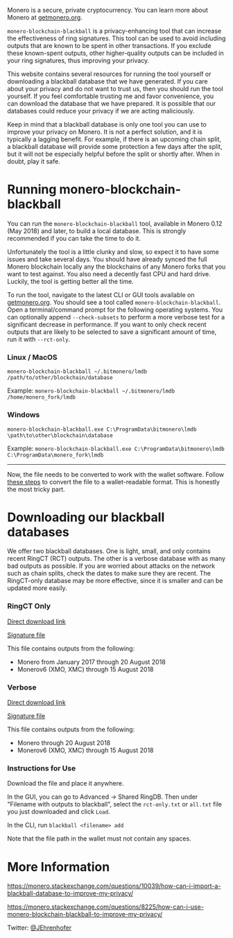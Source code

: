 Monero is a secure, private cryptocurrency. You can learn more about Monero at [getmonero.org](https://getmonero.org).

`monero-blockchain-blackball` is a privacy-enhancing tool that can increase the effectiveness of ring signatures. This tool can be used to avoid including outputs that are known to be spent in other transactions. If you exclude these known-spent outputs, other higher-quality outputs can be included in your ring signatures, thus improving your privacy.

This website contains several resources for running the tool yourself or downloading a blackball database that we have generated. If you care about your privacy and do not want to trust us, then you should run the tool yourself. If you feel comfortable trusting me and favor convenience, you can download the database that we have prepared. It is possible that our databases could reduce your privacy if we are acting maliciously.

Keep in mind that a blackball database is only one tool you can use to improve your privacy on Monero. It is not a perfect solution, and it is typically a lagging benefit. For example, if there is an upcoming chain split, a blackball database will provide some protection a few days after the split, but it will not be especially helpful before the split or shortly after. When in doubt, play it safe.

# Running monero-blockchain-blackball

You can run the `monero-blockchain-blackball` tool, available in Monero 0.12 (May 2018) and later, to build a local database. This is strongly recommended if you can take the time to do it.

Unfortunately the tool is a little clunky and slow, so expect it to have some issues and take several days. You should have already synced the full Monero blockchain locally any the blockchains of any Monero forks that you want to test against. You also need a decently fast CPU and hard drive. Luckily, the tool is getting better all the time.

To run the tool, navigate to the latest CLI or GUI tools available on [getmonero.org](https://getmonero.org/downloads). You should see a tool called `monero-blockchain-blackball`. Open a terminal/command prompt for the following operating systems. You can optionally append `--check-subsets` to perform a more verbose test for a significant decrease in performance. If you want to only check recent outputs that are likely to be selected to save a significant amount of time, run it with `--rct-only`.

### Linux / MacOS

`monero-blockchain-blackball ~/.bitmonero/lmdb /path/to/other/blockchain/database`

Example: `monero-blockchain-blackball ~/.bitmonero/lmdb /home/monero_fork/lmdb`

### Windows

`monero-blockchain-blackball.exe C:\ProgramData\bitmonero\lmdb \path\to\other\blockchain\database`

Example: `monero-blockchain-blackball.exe C:\ProgramData\bitmonero\lmdb C:\ProgramData\monero_fork\lmdb`

---

Now, the file needs to be converted to work with the wallet software. Follow [these steps](https://monero.stackexchange.com/questions/8225/how-can-i-use-monero-blockchain-blackball-to-improve-my-privacy/) to convert the file to a wallet-readable format. This is honestly the most tricky part.

# Downloading our blackball databases

We offer two blackball databases. One is light, small, and only contains recent RingCT (RCT) outputs. The other is a verbose database with as many bad outputs as possible. If you are worried about attacks on the network such as chain splits, check the dates to make sure they are recent. The RingCT-only database may be more effective, since it is smaller and can be updated more easily.

### RingCT Only

[Direct download link](https://drive.google.com/uc?export=download&id=1r1h9hEVzJN5XsUnsCnfGesWmzovRE3Qo)

[Signature file](https://drive.google.com/uc?export=download&id=1-HCabvc9CNQnb87msJFrbSwx83OKPCbc)

This file contains outputs from the following:

* Monero from January 2017 through 20 August 2018
* Monerov6 (XMO, XMC) through 15 August 2018

### Verbose

[Direct download link](https://drive.google.com/uc?export=download&id=1zPer9BqsIno8ZI_RMQuRFehiAdx8kbyZ)

[Signature file](https://drive.google.com/uc?export=download&id=1yr0yhWSmK4Ng1IAY8RDlY048OAZ0uoQo)

This file contains outputs from the following:

* Monero through 20 August 2018
* Monerov6 (XMO, XMC) through 15 August 2018

### Instructions for Use

Download the file and place it anywhere.

In the GUI, you can go to Advanced -> Shared RingDB. Then under "Filename with outputs to blackball", select the `rct-only.txt` or `all.txt` file you just downloaded and click `Load`.

In the CLI, run `blackball <filename> add`

Note that the file path in the wallet must not contain any spaces.

# More Information

https://monero.stackexchange.com/questions/10039/how-can-i-import-a-blackball-database-to-improve-my-privacy/

https://monero.stackexchange.com/questions/8225/how-can-i-use-monero-blockchain-blackball-to-improve-my-privacy/

Twitter: [@JEhrenhofer](https://twitter.com/JEhrenhofer)
